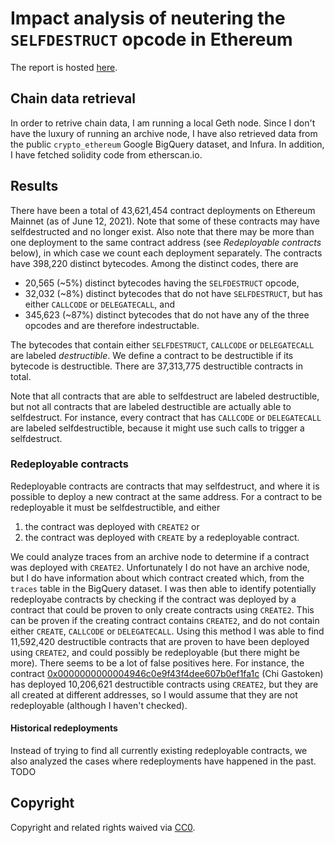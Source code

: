 # Impact analysis of neutering the `SELFDESTRUCT` opcode in Ethereum

The report is hosted [here](https://nbviewer.jupyter.org/github/adompeldorius/selfdestruct-analysis/blob/main/analysis.ipynb).

## Chain data retrieval

In order to retrive chain data, I am running a local Geth node. Since I don't have the luxury of running an archive node, I have also retrieved data from the public `crypto_ethereum` Google BigQuery dataset, and Infura. In addition, I have fetched solidity code from etherscan.io.

## Results

There have been a total of 43,621,454 contract deployments on Ethereum Mainnet (as of June 12, 2021). Note that some of these contracts may have selfdestructed and no longer exist. Also note that there may be more than one deployment to the same contract address (see *Redeployable contracts* below), in which case we count each deployment separately. The contracts have 398,220 distinct bytecodes. Among the distinct codes, there are

* 20,565 (~5%) distinct bytecodes having the `SELFDESTRUCT` opcode,
* 32,032 (~8%) distinct bytecodes that do not have `SELFDESTRUCT`, but has either `CALLCODE` or `DELEGATECALL`, and
* 345,623 (~87%) distinct bytecodes that do not have any of the three opcodes and are therefore indestructable.

The bytecodes that contain either `SELFDESTRUCT`, `CALLCODE` or `DELEGATECALL` are labeled *destructible*. We define a contract to be destructible if its bytecode is destructible. There are 37,313,775 destructible contracts in total.

Note that all contracts that are able to selfdestruct are labeled destructible, but not all contracts that are labeled destructible are actually able to selfdestruct. For instance, every contract that has `CALLCODE` or `DELEGATECALL` are labeled selfdestructible, because it might use such calls to trigger a selfdestruct.

### Redeployable contracts

Redeployable contracts are contracts that may selfdestruct, and where it is possible to deploy a new contract at the same address. For a contract to be redeployable it must be selfdestructible, and either

 1. the contract was deployed with `CREATE2` or
 2. the contract was deployed with `CREATE` by a redeployable contract.

We could analyze traces from an archive node to determine if a contract was deployed with `CREATE2`. Unfortunately I do not have an archive node, but I do have information about which contract created which, from the `traces` table in the BigQuery dataset. I was then able to identify potentially redeployabe contracts by checking if the contract was deployed by a contract that could be proven to only create contracts using `CREATE2`. This can be proven if the creating contract contains `CREATE2`, and do not contain either `CREATE`, `CALLCODE` or `DELEGATECALL`. Using this method I was able to find 11,592,420 destructible contracts that are proven to have been deployed using `CREATE2`, and could possibly be redeployable (but there might be more). There seems to be a lot of false positives here. For instance, the contract [0x0000000000004946c0e9f43f4dee607b0ef1fa1c](https://etherscan.io/address/0x0000000000004946c0e9f43f4dee607b0ef1fa1c#contracts) (Chi Gastoken) has deployed 10,206,621 destructible contracts using `CREATE2`, but they are all created at different addresses, so I would assume that they are not redeployable (although I haven't checked).

#### Historical redeployments

Instead of trying to find all currently existing redeployable contracts, we also analyzed the cases where redeployments have happened in the past. TODO

## Copyright

Copyright and related rights waived via [CC0](https://creativecommons.org/publicdomain/zero/1.0/).
